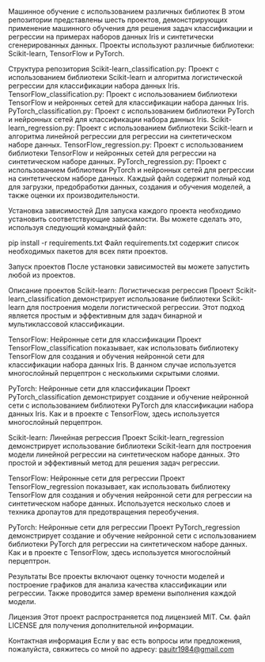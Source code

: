 Машинное обучение с использованием различных библиотек
В этом репозитории представлены шесть проектов, демонстрирующих применение машинного обучения для решения задач классификации и регрессии на примерах наборов данных Iris и синтетически сгенерированных данных.
Проекты используют различные библиотеки: Scikit-learn, TensorFlow и PyTorch.

Структура репозитория
Scikit-learn_classification.py: Проект с использованием библиотеки Scikit-learn и алгоритма логистической регрессии для классификации набора данных Iris.
TensorFlow_classification.py: Проект с использованием библиотеки TensorFlow и нейронных сетей для классификации набора данных Iris.
PyTorch_classification.py: Проект с использованием библиотеки PyTorch и нейронных сетей для классификации набора данных Iris.
Scikit-learn_regression.py: Проект с использованием библиотеки Scikit-learn и алгоритма линейной регрессии для регрессии на синтетическом наборе данных.
TensorFlow_regression.py: Проект с использованием библиотеки TensorFlow и нейронных сетей для регрессии на синтетическом наборе данных.
PyTorch_regression.py: Проект с использованием библиотеки PyTorch и нейронных сетей для регрессии на синтетическом наборе данных.
Каждый файл содержит полный код для загрузки, предобработки данных, создания и обучения моделей, а также оценки их производительности.

Установка зависимостей
Для запуска каждого проекта необходимо установить соответствующие зависимости. Вы можете сделать это, используя следующий командный файл:


pip install -r requirements.txt
Файл requirements.txt содержит список необходимых пакетов для всех пяти проектов.

Запуск проектов
После установки зависимостей вы можете запустить любой из проектов.

Описание проектов
Scikit-learn: Логистическая регрессия
Проект Scikit-learn_classification демонстрирует использование библиотеки Scikit-learn для построения модели логистической регрессии. 
Этот подход является простым и эффективным для задач бинарной и мультиклассовой классификации.

TensorFlow: Нейронные сети для классификации
Проект TensorFlow_classification показывает, как использовать библиотеку TensorFlow для создания и обучения нейронной сети для классификации набора данных Iris. 
В данном случае используется многослойный перцептрон с несколькими скрытыми слоями.

PyTorch: Нейронные сети для классификации
Проект PyTorch_classification демонстрирует создание и обучение нейронной сети с использованием библиотеки PyTorch для классификации набора данных Iris. 
Как и в проекте с TensorFlow, здесь используется многослойный перцептрон.

Scikit-learn: Линейная регрессия
Проект Scikit-learn_regression демонстрирует использование библиотеки Scikit-learn для построения модели линейной регрессии на синтетическом наборе данных. 
Это простой и эффективный метод для решения задач регрессии.

TensorFlow: Нейронные сети для регрессии
Проект TensorFlow_regression показывает, как использовать библиотеку TensorFlow для создания и обучения нейронной сети для регрессии на синтетическом наборе данных. 
Используется несколько слоев и техника дропаутов для предотвращения переобучения.

PyTorch: Нейронные сети для регрессии
Проект PyTorch_regression демонстрирует создание и обучение нейронной сети с использованием библиотеки PyTorch для регрессии на синтетическом наборе данных. 
Как и в проекте с TensorFlow, здесь используется многослойный перцептрон.

Результаты
Все проекты включают оценку точности моделей и построение графиков для анализа качества классификации или регрессии. Также проводится замер времени выполнения каждой модели.

Лицензия
Этот проект распространяется под лицензией MIT. См. файл LICENSE для получения дополнительной информации.

Контактная информация
Если у вас есть вопросы или предложения, пожалуйста, свяжитесь со мной по адресу: pauitr1984@gmail.com